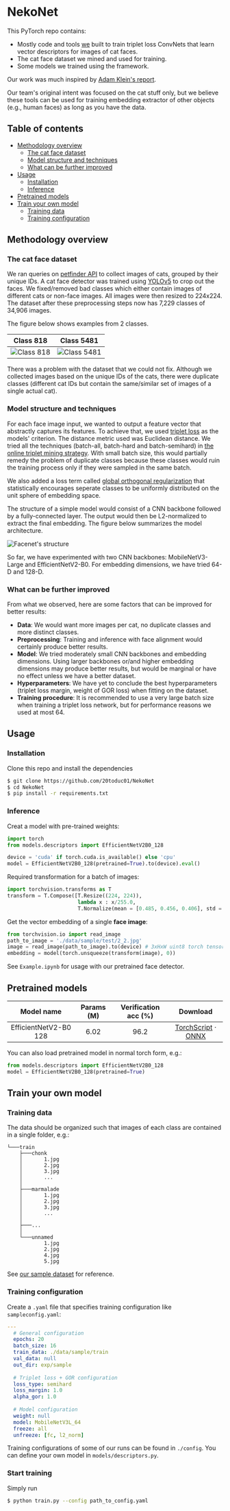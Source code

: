 # NekoNet

This PyTorch repo contains:
- Mostly code and tools [we](https://github.com/L-E-G-s) built to train triplet loss ConvNets that learn vector descriptors for images of cat faces. 
- The cat face dataset we mined and used for training.
- Some models we trained using the framework.

Our work was much inspired by [Adam Klein's report](http://cs230.stanford.edu/projects_fall_2019/reports/26251543.pdf).

Our team's original intent was focused on the cat stuff only, but we believe these tools can be used for training embedding extractor of other objects (e.g., human faces) as long as you have the data.

## Table of contents
- [Methodology overview](#methodology-overview)
  * [The cat face dataset](#the-cat-face-dataset)
  * [Model structure and techniques](#model-structure-and-techniques)
  * [What can be further improved](#what-can-be-further-improved)
- [Usage](#usage)
  * [Installation](#installation)
  * [Inference](#inference)
- [Pretrained models](#pretrained-models)
- [Train your own model](#train-your-own-model)
  * [Training data](#training-data)
  * [Training configuration](#training-configuration)

## Methodology overview
### The cat face dataset
We ran queries on [petfinder API](https://www.petfinder.com/developers/v2/docs/) to collect images of cats, grouped by their unique IDs. A cat face detector was trained using [YOLOv5](https://github.com/ultralytics/yolov5) to crop out the faces. We fixed/removed bad classes which either contain images of different cats or non-face images. All images were then resized to 224x224. The dataset after these preprocessing steps now has 7,229 classes of 34,906 images.

The figure below shows examples from 2 classes.

Class 818   | Class 5481
------------|------------
![Class 818](./_static/cat_818.jpg)|![Class 5481](./_static/cat_5481.jpg)

There was a problem with the dataset that we could not fix. Although we collected images based on the unique IDs of the cats, there were duplicate classes (different cat IDs but contain the same/similar set of images of a single actual cat).

### Model structure and techniques
For each face image input, we wanted to output a feature vector that abstractly captures its features. To achieve that, we used [triplet loss](https://arxiv.org/abs/1503.03832) as the models' criterion. The distance metric used was Euclidean distance. We tried all the techniques (batch-all, batch-hard and batch-semihard) in [the online triplet mining strategy](https://omoindrot.github.io/triplet-loss). With small batch size, this would partially remedy the problem of duplicate classes because these classes would ruin the training process only if they were sampled in the same batch.

We also added a loss term called [global orthogonal regularization](https://arxiv.org/abs/1708.06320) that statistically encourages seperate classes to be uniformly distributed on the unit sphere of embedding space.

The structure of a simple model would consist of a CNN backbone followed by a fully-connected layer. The output would then be L2-normalized to extract the final embedding. The figure below summarizes the model architecture.

![Facenet's structure](./_static/structure.png)

So far, we have experimented with two CNN backbones: MobileNetV3-Large and EfficientNetV2-B0. For embedding dimensions, we have tried 64-D and 128-D.

### What can be further improved
From what we observed, here are some factors that can be improved for better results:
- **Data**: We would want more images per cat, no duplicate classes and more distinct classes.
- **Preprocessing**: Training and inference with face alignment would certainly produce better results.
- **Model**: We tried moderately small CNN backbones and embedding dimensions. Using larger backbones or/and higher embedding dimensions may produce better results, but would be marginal or have no effect unless we have a better dataset.
- **Hyperparameters**: We have yet to conclude the best hyperparameters (triplet loss margin, weight of GOR loss) when fitting on the dataset.
- **Training procedure**: It is recommended to use a very large batch size when training a triplet loss network, but for performance reasons we used at most 64.

## Usage
### Installation
Clone this repo and install the dependencies
```bash
$ git clone https://github.com/20toduc01/NekoNet
$ cd NekoNet
$ pip install -r requirements.txt
```

### Inference
Creat a model with pre-trained weights:
```py
import torch
from models.descriptors import EfficientNetV2B0_128

device = 'cuda' if torch.cuda.is_available() else 'cpu'
model = EfficientNetV2B0_128(pretrained=True).to(device).eval()
```
Required transformation for a batch of images:
```py
import torchvision.transforms as T
transform = T.Compose([T.Resize((224, 224)),
                       lambda x : x/255.0,
                       T.Normalize(mean = [0.485, 0.456, 0.406], std = [0.229, 0.224, 0.225])])
```
Get the vector embedding of a single **face image**:
```py
from torchvision.io import read_image
path_to_image = './data/sample/test/2_2.jpg'
image = read_image(path_to_image).to(device) # 3xHxW uint8 torch tensor
embedding = model(torch.unsqueeze(transform(image), 0))
```
See `Example.ipynb` for usage with our pretrained face detector.
## Pretrained models
|       Model name      | Params (M) | Verification acc (%) | Download |
|:---------------------:|:----------:|:--------------------:|:--------:|
| EfficientNetV2-B0 128 |      6.02     |         96.2         |         [TorchScript](https://github.com/20toduc01/NekoNet/releases/download/v1.1/effnetv2_b0_128.torchscript.pt) · [ONNX](https://github.com/20toduc01/NekoNet/releases/download/v1.1/effnetv2_b0_128.onnx)            |


You can also load pretrained model in normal torch form, e.g.:
```py
from models.descriptors import EfficientNetV2B0_128
model = EfficientNetV2B0_128(pretrained=True)
```

## Train your own model
### Training data
The data should be organized such that images of each class are contained in a single folder, e.g.:
```
└───train
    ├───chonk
    │       1.jpg
    │       2.jpg
    │       3.jpg
    │       ...
    │
    ├───marmalade
    │       1.jpg
    │       2.jpg
    │       3.jpg
    │       ...
    │
    ├───...
    │
    └───unnamed
            1.jpg
            2.jpg
            4.jpg
            5.jpg
```

See [our sample dataset](./data/sample/train) for reference.

### Training configuration
Create a `.yaml` file that specifies training configuration like `sampleconfig.yaml`:
```yaml
---
  # General configuration
  epochs: 20
  batch_size: 16
  train_data: ./data/sample/train
  val_data: null
  out_dir: exp/sample
  
  # Triplet loss + GOR configuration
  loss_type: semihard
  loss_margin: 1.0
  alpha_gor: 1.0
  
  # Model configuration
  weight: null
  model: MobileNetV3L_64
  freeze: all
  unfreeze: [fc, l2_norm]
```
Training configurations of some of our runs can be found in `./config`. You can define your own model in `models/descriptors.py`.

### Start training
Simply run
```bash
$ python train.py --config path_to_config.yaml
```